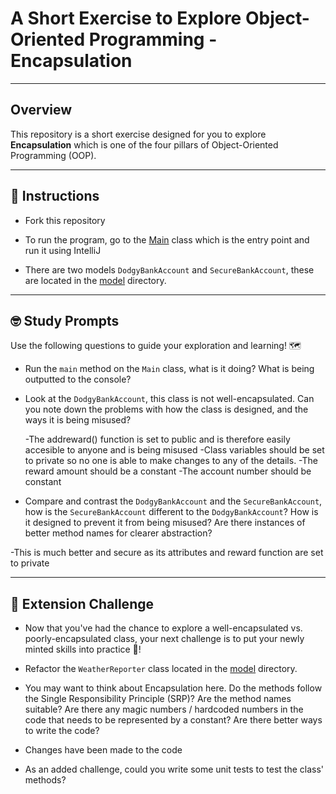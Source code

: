 # A Short Exercise to Explore Object-Oriented Programming - Encapsulation

---
## Overview

This repository is a short exercise designed for you to explore **Encapsulation** which is one of the
four pillars of Object-Oriented Programming (OOP).

---
## 📖 Instructions

- Fork this repository
  

- To run the program, go to the [Main](src/main/java/com/techreturners/encapsulation/bankaccount/app/Main.java) class which 
  is the entry point and run it using IntelliJ
  

- There are two models `DodgyBankAccount` and `SecureBankAccount`, these are located in the 
  [model](src/main/java/com/techreturners/encapsulation/bankaccount/model) directory.

---
## 🤓 Study Prompts

Use the following questions to guide your exploration and learning! 🗺

- Run the `main` method on the `Main` class, what is it doing? What is being outputted to the console?


- Look at the `DodgyBankAccount`, this class is not well-encapsulated.
  Can you note down the problems with how the class is designed, and the ways it is being misused?
  
  
  -The addreward() function is set to public and is therefore easily accesible to anyone and is being misused
  -Class variables should be set to private so no one is able to make changes to any of the details.
  -The reward amount should be a constant
  -The account number should be constant
  

- Compare and contrast the `DodgyBankAccount` and the `SecureBankAccount`, how is the `SecureBankAccount` different to 
the `DodgyBankAccount`? How is it designed to prevent it from being misused? Are there instances of better method names
  for clearer abstraction?
  
  
-This is much better and secure as its attributes and reward function are set to private
  
---
## 🐸 Extension Challenge

- Now that you've had the chance to explore a well-encapsulated vs. poorly-encapsulated class,
your next challenge is to put your newly minted skills into practice 💪!
  
- Refactor the `WeatherReporter` class located in the [model](src/main/java/com/techreturners/encapsulation/bankaccount/model) directory.
  
- You may want to think about Encapsulation here. Do the methods follow the Single Responsibility Principle (SRP)? Are the method names suitable?
  Are there any magic numbers / hardcoded numbers in the code that needs to be represented by a constant?
  Are there better ways to write the code?
  
- Changes have been made to the code
  
- As an added challenge, could you write some unit tests to test the class' methods?
